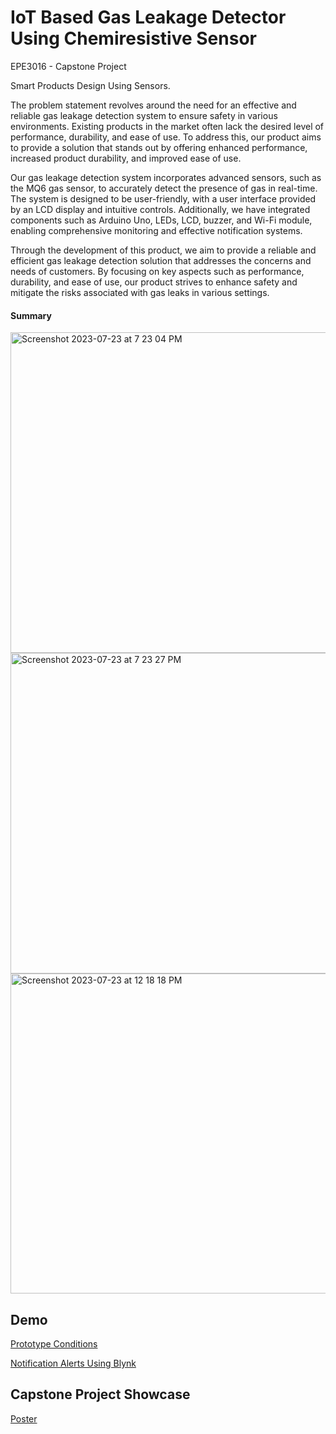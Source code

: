 # IoT Based Gas Leakage Detector Using Chemiresistive Sensor

EPE3016 - Capstone Project

Smart Products Design Using Sensors.

The problem statement revolves around the need for an effective and reliable gas leakage detection system to ensure safety in various environments. Existing products in the market often lack the desired level of performance, durability, and ease of use. To address this, our product aims to provide a solution that stands out by offering enhanced performance, increased product durability, and improved ease of use.

Our gas leakage detection system incorporates advanced sensors, such as the MQ6 gas sensor, to accurately detect the presence of gas in real-time. The system is designed to be user-friendly, with a user interface provided by an LCD display and intuitive controls. Additionally, we have integrated components such as Arduino Uno, LEDs, LCD, buzzer, and Wi-Fi module, enabling comprehensive monitoring and effective notification systems.

Through the development of this product, we aim to provide a reliable and efficient gas leakage detection solution that addresses the concerns and needs of customers. By focusing on key aspects such as performance, durability, and ease of use, our product strives to enhance safety and mitigate the risks associated with gas leaks in various settings.

#### Summary 
<img width="513" alt="Screenshot 2023-07-23 at 7 23 04 PM" src="https://github.com/zakizndn/Capstone_Project/assets/117178074/dfec4568-76b7-4b66-a507-20cb7283588a">

<img width="513" alt="Screenshot 2023-07-23 at 7 23 27 PM" src="https://github.com/zakizndn/Capstone_Project/assets/117178074/0c364e22-8c3c-467e-bbc8-d1a730c59c25">

<img width="512" alt="Screenshot 2023-07-23 at 12 18 18 PM" src="https://github.com/zakizndn/Capstone_Project/assets/117178074/3c42a42d-53ba-4c7c-b374-ec699cba554d">

## Demo
[Prototype Conditions](https://www.youtube.com/watch?v=Q_Y4aVkScIs)

[Notification Alerts Using Blynk](https://www.youtube.com/watch?v=CxGI0Fob8W8)

## Capstone Project Showcase
[Poster](https://github.com/zakizndn/Capstone_Project/files/12137983/Poster.pdf)

